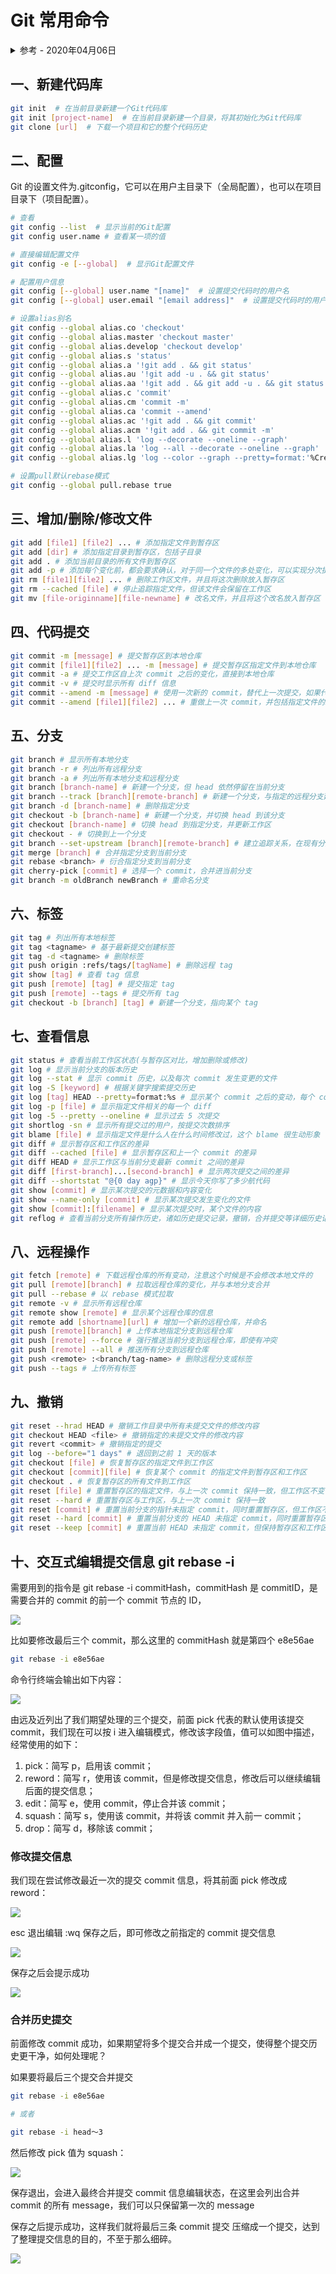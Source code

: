 # Git 常用命令

<details>
<summary>参考 - 2020年04月06日</summary>

- [Git 提交历史的修改删除合并等实践](https://zhuanlan.zhihu.com/p/31989869)

</details>

## 一、新建代码库

```bash
git init  # 在当前目录新建一个Git代码库
git init [project-name]  # 在当前目录新建一个目录，将其初始化为Git代码库
git clone [url]  # 下载一个项目和它的整个代码历史
```

## 二、配置

Git 的设置文件为.gitconfig，它可以在用户主目录下（全局配置），也可以在项目目录下（项目配置）。

```bash
# 查看
git config --list  # 显示当前的Git配置
git config user.name # 查看某一项的值

# 直接编辑配置文件
git config -e [--global]  # 显示Git配置文件

# 配置用户信息
git config [--global] user.name "[name]"  # 设置提交代码时的用户名
git config [--global] user.email "[email address]"  # 设置提交代码时的用户邮箱

# 设置alias别名
git config --global alias.co 'checkout'
git config --global alias.master 'checkout master'
git config --global alias.develop 'checkout develop'
git config --global alias.s 'status'
git config --global alias.a '!git add . && git status'
git config --global alias.au '!git add -u . && git status'
git config --global alias.aa '!git add . && git add -u . && git status'
git config --global alias.c 'commit'
git config --global alias.cm 'commit -m'
git config --global alias.ca 'commit --amend'
git config --global alias.ac '!git add . && git commit'
git config --global alias.acm '!git add . && git commit -m'
git config --global alias.l 'log --decorate --oneline --graph'
git config --global alias.la 'log --all --decorate --oneline --graph'
git config --global alias.lg 'log --color --graph --pretty=format:'%Cred%h%Creset -%C(yellow)%d%Creset %s %Cgreen(%cr) %C(bold blue)<%an>%Creset' --abbrev-commit'

# 设置pull默认rebase模式
git config --global pull.rebase true
```

## 三、增加/删除/修改文件

```bash
git add [file1] [file2] ... # 添加指定文件到暂存区
git add [dir] # 添加指定目录到暂存区，包括子目录
git add . # 添加当前目录的所有文件到暂存区
git add -p # 添加每个变化前，都会要求确认，对于同一个文件的多处变化，可以实现分次提交
git rm [file1][file2] ... # 删除工作区文件，并且将这次删除放入暂存区
git rm --cached [file] # 停止追踪指定文件，但该文件会保留在工作区
git mv [file-originname][file-newname] # 改名文件，并且将这个改名放入暂存区
```

## 四、代码提交

```bash
git commit -m [message] # 提交暂存区到本地仓库
git commit [file1][file2] ... -m [message] # 提交暂存区指定文件到本地仓库
git commit -a # 提交工作区自上次 commit 之后的变化，直接到本地仓库
git commit -v # 提交时显示所有 diff 信息
git commit --amend -m [message] # 使用一次新的 commit，替代上一次提交，如果代码没有任何变化，则用来改写上一次 commit 的提交信息
git commit --amend [file1][file2] ... # 重做上一次 commit，并包括指定文件的新变化
```

## 五、分支

```bash
git branch # 显示所有本地分支
git branch -r # 列出所有远程分支
git branch -a # 列出所有本地分支和远程分支
git branch [branch-name] # 新建一个分支，但 head 依然停留在当前分支
git branch --track [branch][remote-branch] # 新建一个分支，与指定的远程分支建立追踪关系
git branch -d [branch-name] # 删除指定分支
git checkout -b [branch-name] # 新建一个分支，并切换 head 到该分支
git checkout [branch-name] # 切换 head 到指定分支，并更新工作区
git checkout - # 切换到上一个分支
git branch --set-upstream [branch][remote-branch] # 建立追踪关系，在现有分支与指定的远程分支之间
git merge [branch] # 合并指定分支到当前分支
git rebase <branch> # 衍合指定分支到当前分支
git cherry-pick [commit] # 选择一个 commit，合并进当前分支
git branch -m oldBranch newBranch # 重命名分支
```

## 六、标签

```bash
git tag # 列出所有本地标签
git tag <tagname> # 基于最新提交创建标签
git tag -d <tagname> # 删除标签
git push origin :refs/tags/[tagName] # 删除远程 tag
git show [tag] # 查看 tag 信息
git push [remote] [tag] # 提交指定 tag
git push [remote] --tags # 提交所有 tag
git checkout -b [branch] [tag] # 新建一个分支，指向某个 tag
```

## 七、查看信息

```bash
git status # 查看当前工作区状态(与暂存区对比，增加删除或修改)
git log # 显示当前分支的版本历史
git log --stat # 显示 commit 历史，以及每次 commit 发生变更的文件
git log -S [keyword] # 根据关键字搜索提交历史
git log [tag] HEAD --pretty=format:%s # 显示某个 commit 之后的变动，每个 commit 占据一行。我记得--pretty=online 也行
git log -p [file] # 显示指定文件相关的每一个 diff
git log -5 --pretty --oneline # 显示过去 5 次提交
git shortlog -sn # 显示所有提交过的用户，按提交次数排序
git blame [file] # 显示指定文件是什么人在什么时间修改过，这个 blame 很生动形象
git diff # 显示暂存区和工作区的差异
git diff --cached [file] # 显示暂存区和上一个 commit 的差异
git diff HEAD # 显示工作区与当前分支最新 commit 之间的差异
git diff [first-branch]...[second-branch] # 显示两次提交之间的差异
git diff --shortstat "@{0 day agp}" # 显示今天你写了多少航代码
git show [commit] # 显示某次提交的元数据和内容变化
git show --name-only [commit] # 显示某次提交发生变化的文件
git show [commit]:[filename] # 显示某次提交时，某个文件的内容
git reflog # 查看当前分支所有操作历史，诸如历史提交记录，撤销，合并提交等详细历史记录
```

## 八、远程操作

```bash
git fetch [remote] # 下载远程仓库的所有变动，注意这个时候是不会修改本地文件的
git pull [remote][branch] # 拉取远程仓库的变化，并与本地分支合并
git pull --rebase # 以 rebase 模式拉取
git remote -v # 显示所有远程仓库
git remote show [remote] # 显示某个远程仓库的信息
git remote add [shortname][url] # 增加一个新的远程仓库，并命名
git push [remote][branch] # 上传本地指定分支到远程仓库
git push [remote] --force # 强行推送当前分支到远程仓库，即使有冲突
git push [remote] --all # 推送所有分支到远程仓库
git push <remote> :<branch/tag-name> # 删除远程分支或标签
git push --tags # 上传所有标签
```

## 九、撤销

```bash
git reset --hrad HEAD # 撤销工作目录中所有未提交文件的修改内容
git checkout HEAD <file> # 撤销指定的未提交文件的修改内容
git revert <commit> # 撤销指定的提交
git log --before="1 days" # 退回到之前 1 天的版本
git checkout [file] # 恢复暂存区的指定文件到工作区
git checkout [commit][file] # 恢复某个 commit 的指定文件到暂存区和工作区
git checkout . # 恢复暂存区的所有文件到工作区
git reset [file] # 重置暂存区的指定文件，与上一次 commit 保持一致，但工作区不变
git reset --hard # 重置暂存区与工作区，与上一次 commit 保持一致
git reset [commit] # 重置当前分支的指针未指定 commit，同时重置暂存区，但工作区不变
git reset --hard [commit] # 重置当前分支的 HEAD 未指定 commit，同时重置暂存区和工作区，与指定 commit 一致
git reset --keep [commit] # 重置当前 HEAD 未指定 commit，但保持暂存区和工作区不变
```

## 十、交互式编辑提交信息 git rebase -i

需要用到的指令是 git rebase -i commitHash，commitHash 是 commitID，是需要合并的 commit 的前一个 commit 节点的 ID，

![](img/gitrebase1.png)

比如要修改最后三个 commit，那么这里的 commitHash 就是第四个 e8e56ae

```bash
git rebase -i e8e56ae
```

命令行终端会输出如下内容：

![](img/gitrebase2.png)

由远及近列出了我们期望处理的三个提交，前面 pick 代表的默认使用该提交 commit，我们现在可以按 i 进入编辑模式，修改该字段值，值可以如图中描述，经常使用的如下：

1. pick：简写 p，启用该 commit；
2. reword：简写 r，使用该 commit，但是修改提交信息，修改后可以继续编辑后面的提交信息；
3. edit：简写 e，使用 commit，停止合并该 commit；
4. squash：简写 s，使用该 commit，并将该 commit 并入前一 commit；
5. drop：简写 d，移除该 commit；

### 修改提交信息

我们现在尝试修改最近一次的提交 commit 信息，将其前面 pick 修改成 reword：

![](img/gitrebase3.png)

esc 退出编辑 :wq 保存之后，即可修改之前指定的 commit 提交信息

![](img/gitrebase4.png)

保存之后会提示成功

![](img/gitrebase5.png)

### 合并历史提交

前面修改 commit 成功，如果期望将多个提交合并成一个提交，使得整个提交历史更干净，如何处理呢？

如果要将最后三个提交合并提交

```bash
git rebase -i e8e56ae

# 或者

git rebase -i head～3
```

然后修改 pick 值为 squash：

![](img/gitrebase6.png)

保存退出，会进入最终合并提交 commit 信息编辑状态，在这里会列出合并 commit 的所有 message，我们可以只保留第一次的 message

保存之后提示成功，这样我们就将最后三条 commit 提交 压缩成一个提交，达到了整理提交信息的目的，不至于那么细碎。

![](img/gitrebase8.png)
